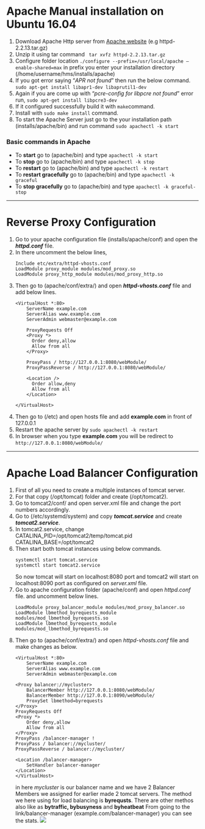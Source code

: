 
# Apache Manual installation on Ubuntu 16.04

 1. Download Apache Http server from [Apache website](http://httpd.apache.org/download.cgi) (e.g httpd-2.2.13.tar.gz)
 2. Unzip it using tar command  ```  tar xvfz httpd-2.2.13.tar.gz ```
 3. Configure folder location
    ``` ./configure --prefix=/usr/local/apache –enable-shared=max ```
in prefix you enter your installation directory (/home/username/hms/installs/apache)
 4. If you got error saying “*APR not found*” then run the below command.
    ```sudo apt-get install libapr1-dev libaprutil1-dev```    
 5. Again if you are come up with “*pcre-config for libpcre not found*” error run,
 ```sudo apt-get install libpcre3-dev```
 6. If it configured successfully build it with ``` make ```command. 
 7. Install with ```sudo make install``` command. 
 8. To start the Apache Server just go to the your installation path 
(installs/apache/bin) and run command ```sudo apachectl -k start```

### Basic commands in Apache
* To **start** go to (apache/bin) and type `apachectl -k start`
* To **stop** go to (apache/bin) and type `apachectl -k stop`
* To **restart** go to (apache/bin) and type `apachectl -k restart`
* To **restart gracefully** go to (apache/bin) and type `apachectl -k graceful`
* To **stop gracefully** go to (apache/bin) and type `apachectl -k graceful-stop`
 ***

# Reverse Proxy Configuration

1.  Go to your apache configuration file (installs/apache/conf) and open the ***httpd.conf*** file. 
2.  In there uncomment the below lines,
    ``` 
    Include etc/extra/httpd-vhosts.conf 
    LoadModule proxy_module modules/mod_proxy.so
    LoadModule proxy_http_module modules/mod_proxy_http.so
    ```
3.  Then go to (apache/conf/extra/) and open ***httpd-vhosts.conf*** file and add below lines.
    ```
    <VirtualHost *:80>
        ServerName example.com
        ServerAlias www.example.com
        ServerAdmin webmaster@example.com

        ProxyRequests Off
        <Proxy *>
          Order deny,allow
          Allow from all
        </Proxy>
        
        ProxyPass / http://127.0.0.1:8080/webModule/
        ProxyPassReverse / http://127.0.0.1:8080/webModule/

        <Location />
          Order allow,deny
          Allow from all
        </Location>

    </VirtualHost>
    ```
4.  Then go to (/etc) and open hosts file and add **example**.**com** in front of 127.0.0.1 
5.  Restart the apache server by  ```sudo apachectl -k restart``` 
6.  In browser when you type **example**.**com** you will be redirect to `http://127.0.0.1:8080/webModule/`

***
# Apache Load Balancer Configuration

1. First of all you need to create a multiple instances of tomcat server. 
2. For that copy (/opt/tomcat) folder and create (/opt/tomcat2).
3. Go to tomcat2/conf/ and open server.xml file and change the port numbers accordingly.
4. Go to (/etc/systemd/system) and copy ***tomcat.service*** and create ***tomcat2.service***.
5. In tomcat2.service, change
    CATALINA_PID=/opt/tomcat2/temp/tomcat.pid 
    CATALINA_BASE=/opt/tomcat2
6. Then start both tomcat instances using below commands. 
    ```
    systemctl start tomcat.service
    systemctl start tomcat2.service
    ```
    So now tomcat will start on localhost:8080 port and tomcat2 will start on localhost:8090 port as configured on *server.xml* file.
7. Go to apache configuration folder (apache/conf) and open *httpd.conf* file. and uncomment below lines.
    ```
    LoadModule proxy_balancer_module modules/mod_proxy_balancer.so
    LoadModule lbmethod_byrequests_module modules/mod_lbmethod_byrequests.so
    LoadModule lbmethod_byrequests_module modules/mod_lbmethod_byrequests.so
    ```
8. Then go to (apache/conf/extra/) and open *httpd-vhosts.conf* file and make changes as below. 
    ```
    <VirtualHost *:80>
	    ServerName example.com
        ServerAlias www.example.com
        ServerAdmin webmaster@example.com

    <Proxy balancer://mycluster>        
        BalancerMember http://127.0.0.1:8080/webModule/
	    BalancerMember http://127.0.0.1:8090/webModule/
	    ProxySet lbmethod=byrequests	
    </Proxy> 
    ProxyRequests Off
    <Proxy *>
        Order deny,allow
        Allow from all
    </Proxy>
    ProxyPass /balancer-manager ! 
    ProxyPass / balancer://mycluster/
    ProxyPassReverse / balancer://mycluster/
    
    <Location /balancer-manager>
   	    SetHandler balancer-manager
    </Location>
   </VirtualHost>
    ```
    in here *mycluster* is our balancer name and we have 2 Balancer Members we assigned for earlier made 2 tomcat servers. 
    The method we here using for load balancing is **byrequsts**. There are other methos also like as **bytraffic, bybusyness** and **byheatbeat**
    From going to the link/balancer-manager (example.com/balancer-manager)
    you can see the stats.
    ![](https://i.postimg.cc/2SGFR9XP/Screenshot-from-2019-09-05-12-56-41.png)
    
    









